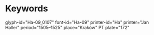 # Keywords
glyph-id="Ha-09_0107"
font-id="Ha-09"
printer-id="Ha"
printer="Jan Haller"
period="1505–1525"
place="Kraków"
PT plate="172"
